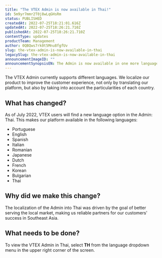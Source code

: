 ```yaml
---
title: "The VTEX Admin is now available in Thai!"
id: 5m9yr7mmr2T0j8wLqGHsRm
status: PUBLISHED
createdAt: 2022-07-25T18:21:01.616Z
updatedAt: 2022-07-25T18:26:21.710Z
publishedAt: 2022-07-25T18:26:21.710Z
contentType: updates
productTeam: Management
author: 0QBQws7rk0t5Mnu8fgfUv
slug: the-vtex-admin-is-now-available-in-thai
legacySlug: the-vtex-admin-is-now-available-in-thai
announcementImageID: ""
announcementSynopsisEN: The Admin is now available in one more language.
---
```


The VTEX Admin currently supports different languages. We localize our product to improve the customer experience, not only by translating our platform, but also by taking into account the particularities of each country.

## What has changed?

As of July 2022, VTEX users will find a new language option in the Admin: Thai. This makes our platform available in the following languages:

* Portuguese
* English
* Spanish
* Italian
* Romanian
* Japanese
* Dutch
* French 
* Korean
* Bulgarian
* Thai 

## Why did we make this change?

The localization of the Admin into Thai was driven by the goal of better serving the local market, making us reliable partners for our customers' success in Southeast Asia.  

## What needs to be done?

To view the VTEX Admin in Thai, select **TH** from the language dropdown menu in the upper right corner of the screen.

